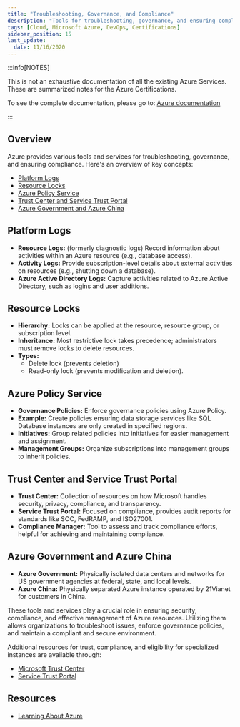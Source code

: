 ```yaml
---
title: "Troubleshooting, Governance, and Compliance"
description: "Tools for troubleshooting, governance, and ensuring compliance"
tags: [Cloud, Microsoft Azure, DevOps, Certifications]
sidebar_position: 15
last_update:
  date: 11/16/2020
---
```


:::info[NOTES]

This is not an exhaustive documentation of all the existing Azure Services. These are summarized notes for the Azure Certifications.

To see the complete documentation, please go to: [Azure documentation](https://learn.microsoft.com/en-us/azure/?product=popular)

:::


## Overview 

Azure provides various tools and services for troubleshooting, governance, and ensuring compliance. Here's an overview of key concepts:

- [Platform Logs](#platform-logs)
- [Resource Locks](#resource-locks)
- [Azure Policy Service](#azure-policy-service)
- [Trust Center and Service Trust Portal](#trust-center-and-service-trust-portal)
- [Azure Government and Azure China](#azure-government-and-azure-china)


## Platform Logs

- **Resource Logs:** (formerly diagnostic logs) Record information about activities within an Azure resource (e.g., database access).
- **Activity Logs:** Provide subscription-level details about external activities on resources (e.g., shutting down a database).
- **Azure Active Directory Logs:** Capture activities related to Azure Active Directory, such as logins and user additions.

## Resource Locks

- **Hierarchy:** Locks can be applied at the resource, resource group, or subscription level.
- **Inheritance:** Most restrictive lock takes precedence; administrators must remove locks to delete resources.
- **Types:** 
    - Delete lock (prevents deletion) 
    - Read-only lock (prevents modification and deletion).

## Azure Policy Service

- **Governance Policies:** Enforce governance policies using Azure Policy.
- **Example:** Create policies ensuring data storage services like SQL Database instances are only created in specified regions.
- **Initiatives:** Group related policies into initiatives for easier management and assignment.
- **Management Groups:** Organize subscriptions into management groups to inherit policies.

## Trust Center and Service Trust Portal

- **Trust Center:** Collection of resources on how Microsoft handles security, privacy, compliance, and transparency.
- **Service Trust Portal:** Focused on compliance, provides audit reports for standards like SOC, FedRAMP, and ISO27001.
- **Compliance Manager:** Tool to assess and track compliance efforts, helpful for achieving and maintaining compliance.

## Azure Government and Azure China

- **Azure Government:** Physically isolated data centers and networks for US government agencies at federal, state, and local levels.
- **Azure China:** Physically separated Azure instance operated by 21Vianet for customers in China.

These tools and services play a crucial role in ensuring security, compliance, and effective management of Azure resources. Utilizing them allows organizations to troubleshoot issues, enforce governance policies, and maintain a compliant and secure environment. 

Additional resources for trust, compliance, and eligibility for specialized instances are available through:

- [Microsoft Trust Center](https://microsoft.com/trust-center)
- [Service Trust Portal](https://servicetrust.microsoft.com/)


## Resources 

- [Learning About Azure](https://cloudacademy.com/learning-paths/learning-about-azure-5663/)
